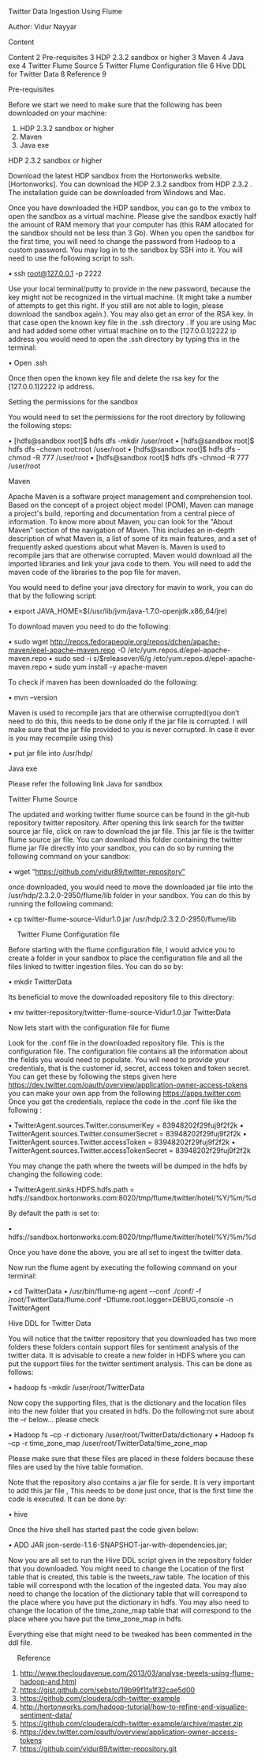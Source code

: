 Twitter Data Ingestion Using Flume

Author:
Vidur Nayyar

Content


Content	2
Pre-requisites	3
HDP 2.3.2 sandbox or higher	3
Maven	4
Java exe	4
Twitter Flume Source	5
Twitter Flume Configuration file	6
Hive DDL for Twitter Data	8
Reference	9
 
Pre-requisites

Before we start we need to make sure that the following has been downloaded on your machine:
1)	HDP 2.3.2 sandbox or higher
2)	 Maven
3)	Java exe


HDP 2.3.2 sandbox or higher

Download the latest HDP sandbox from the Hortonworks website. [Hortonworks].  You can download the HDP 2.3.2 sandbox from HDP 2.3.2 . The installation guide can be downloaded from Windows and Mac. 

Once you have downloaded the HDP sandbox, you can go to the vmbox to open the sandbox as a virtual machine. Please give the sandbox exactly half the amount of RAM memory that your computer has (this RAM allocated for the sandbox should not be less than 3 Gb). When you open the sandbox for the first time, you will need to change the password from Hadoop to a custom password. 
You may log in to the sandbox by SSH into it. You will need to use the following script to ssh.

•	ssh root@127.0.0.1 -p 2222

  Use your local terminal/putty to provide in the new password, because the key might not be recognized in the virtual machine. (It might take a number of attempts to get this right. If you still are not able to login, please download the sandbox again.).
You may also get an error of the RSA key. In that case open the known key file in the .ssh directory . If you are using Mac and had added some other virtual machine on to the [127.0.0.1]2222 ip address you would need to open the .ssh directory by  typing this in the terminal:

•	Open .ssh

Once then open the known key file and delete the rsa key for the [127.0.0.1]2222 ip address.

Setting the permissions for the sandbox

 You would need to set the permissions for the root directory by following the following steps:

•	[hdfs@sandbox root]$ hdfs dfs -mkdir /user/root
•	[hdfs@sandbox root]$ hdfs dfs -chown root:root /user/root
•	[hdfs@sandbox root]$ hdfs dfs -chmod -R 777 /user/root
•	[hdfs@sandbox root]$ hdfs dfs -chmod -R 777 /user/root


Maven

Apache Maven is a software project management and comprehension tool. Based on the concept of a project object model (POM), Maven can manage a project's build, reporting and documentation from a central piece of information.
To know more about Maven, you can look for the "About Maven" section of the navigation of Maven. This includes an in-depth description of what Maven is, a list of some of its main features, and a set of frequently asked questions about what Maven is.
Maven is used to recompile jars that are otherwise corrupted. Maven would download all the imported libraries and link your java code to them. You will need to add the maven code of the libraries to the pop file for maven. 

You would need to define your java directory for mavin to work, you can do that by the following script:

•	export JAVA_HOME=$(/usr/lib/jvm/java-1.7.0-openjdk.x86_64/jre)

To download maven you need to do the following:

•	sudo wget http://repos.fedorapeople.org/repos/dchen/apache-maven/epel-apache-maven.repo -O /etc/yum.repos.d/epel-apache-maven.repo
•	sudo sed -i s/\$releasever/6/g /etc/yum.repos.d/epel-apache-maven.repo
•	sudo yum install -y apache-maven

To check if maven has been downloaded do the following:

•	mvn –version

Maven is used to recompile jars that are otherwise corrupted(you don’t need to do this, this needs to be done only if the jar file is corrupted. I will make sure that the jar file provided to you is never corrupted. In case it ever is you may recompile using this) 

•	put jar file into /usr/hdp/


Java exe

Please refer the following link Java for sandbox


 
Twitter Flume Source

The updated and working twitter flume source can be found in the git-hub repository twitter repository. After opening this link  search for the twitter source jar file, click on raw to download the jar file. This jar file is the twitter flume source jar file. 
You can download this folder containing the twitter flume jar file directly into your sandbox, you can do so by running the following command on your sandbox:

•	wget “https://github.com/vidur89/twitter-repository”

 once downloaded, you would need to move the downloaded jar file into the  /usr/hdp/2.3.2.0-2950/flume/lib  folder in your sandbox. You can do this by running the following command:

•	cp twitter-flume-source-Vidur1.0.jar /usr/hdp/2.3.2.0-2950/flume/lib


 
Twitter Flume Configuration file

Before starting with the flume configuration file, I would advice you to create a folder in your sandbox to place the configuration file and all the files linked to twitter ingestion files.
You can do so by:

•	mkdir TwitterData

Its beneficial to move the downloaded repository file to this directory:

•	mv twitter-repository/twitter-flume-source-Vidur1.0.jar TwitterData 

Now lets start with the configuration file for flume

Look for the .conf file in the downloaded repository file. This is the configuration file. The configuration file contains all the information about the fields you would need to populate. You will need to provide your credentials, that is the customer id, secret, access token and token secret. You can get these by following the steps given here https://dev.twitter.com/oauth/overview/application-owner-access-tokens  you can make your own app from the following  https://apps.twitter.com 
Once you get the credentials, replace the code in the .conf file like the following :

•	TwitterAgent.sources.Twitter.consumerKey = 83948202f29fuj9f2f2k
•	TwitterAgent.sources.Twitter.consumerSecret = 83948202f29fuj9f2f2k
•	TwitterAgent.sources.Twitter.accessToken = 83948202f29fuj9f2f2k
•	TwitterAgent.sources.Twitter.accessTokenSecret = 83948202f29fuj9f2f2k

You may change the path where the tweets will be dumped in the hdfs by changing the following code:

•	TwitterAgent.sinks.HDFS.hdfs.path = hdfs://sandbox.hortonworks.com:8020/tmp/flume/twitter/hotel/%Y/%m/%d


By default the path is set to:

•	hdfs://sandbox.hortonworks.com:8020/tmp/flume/twitter/hotel/%Y/%m/%d

Once you have done the above, you are all set to ingest the twitter data.

Now run the flume agent by executing the following command on your terminal:

•	cd TwitterData
•	/usr/bin/flume-ng agent --conf ./conf/ -f /root/TwitterData/flume.conf -Dflume.root.logger=DEBUG,console -n TwitterAgent
 
Hive DDL for Twitter Data

You will notice that the twitter repository that you downloaded has two more folders these folders contain support files for sentiment analysis of the twitter data.
It is advisable to create a new folder in HDFS where you can put the support files for the twitter sentiment analysis. This can be done as follows:

•	hadoop fs –mkdir /user/root/TwitterData

Now copy the supporting files, that is the dictionary and the location files into the new folder that you created in hdfs. Do the following:not sure about the –r below... please check

•	Hadoop fs –cp -r dictionary /user/root/TwitterData/dictionary
•	Hadoop fs –cp -r time_zone_map /user/root/TwitterData/time_zone_map

Please make sure that these files are placed in these folders because these files are used by the hive table formation.

Note that the repository also contains a jar file for serde. It is very important to add this jar file ,  This needs to be done just once, that is the first time the code is executed. It can be done by:

•	hive

Once the hive shell has started past the code given below:

•	ADD JAR json-serde-1.1.6-SNAPSHOT-jar-with-dependencies.jar; 

Now you are all set to run the Hive DDL script given in the repository folder that you downloaded.
You might need to change the Location of the first table that is created, this table is the tweets_raw table. The location of this table will correspond with the location of the ingested data. You may also need to change the location of the dictionary table that will correspond to the place where you have put the dictionary in hdfs. You may also need to change the location of the time_zone_map table that will correspond to the place where you have put the time_zone_map in hdfs.

Everything else that might need to be tweaked has been commented in the ddl file.

 
Reference

1.	http://www.thecloudavenue.com/2013/03/analyse-tweets-using-flume-hadoop-and.html
2.	https://gist.github.com/sebsto/19b99f1fa1f32cae5d00
3.	https://github.com/cloudera/cdh-twitter-example
4.	http://hortonworks.com/hadoop-tutorial/how-to-refine-and-visualize-sentiment-data/
5.	https://github.com/cloudera/cdh-twitter-example/archive/master.zip
6.	https://dev.twitter.com/oauth/overview/application-owner-access-tokens
7.	https://github.com/vidur89/twitter-repository.git


 


